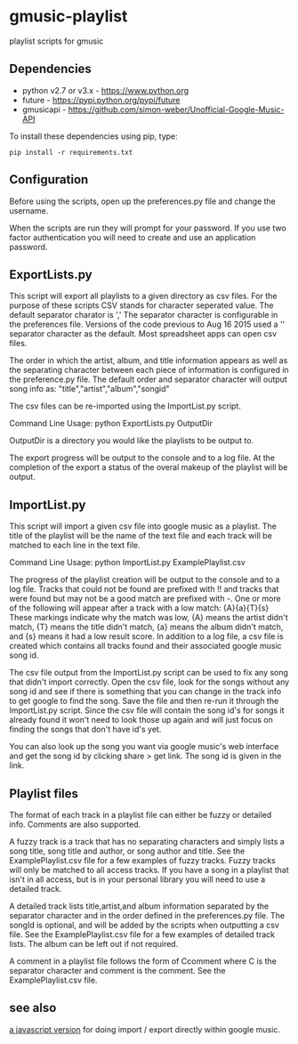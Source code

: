 gmusic-playlist
===============

playlist scripts for gmusic

## Dependencies

- python v2.7 or v3.x - https://www.python.org
- future - https://pypi.python.org/pypi/future
- gmusicapi - https://github.com/simon-weber/Unofficial-Google-Music-API

To install these dependencies using pip, type:
```
pip install -r requirements.txt
```

## Configuration

Before using the scripts, open up the preferences.py file and change the username.

When the scripts are run they will prompt for your password.  If you use two factor authentication you will need to create and use an application password.

## ExportLists.py

This script will export all playlists to a given directory as csv files.  For the purpose of these scripts CSV stands for character seperated value.  The default separator charator is ','  The separator character is configurable in the preferences file.  Versions of the code previous to Aug 16 2015 used a '\' separator character as the default.  Most spreadsheet apps can open csv files.

The order in which the artist, album, and title information appears as well as the separating character between each piece of information is configured in the preference.py file.  The default order and separator character will output song info as: "title","artist","album","songid"

The csv files can be re-imported using the ImportList.py script.

Command Line Usage: python ExportLists.py OutputDir

OutputDir is a directory you would like the playlists to be output to.

The export progress will be output to the console and to a log file.  At the completion of the export a status of the overal makeup of the playlist will be output.

## ImportList.py

This script will import a given csv file into google music as a playlist. The title of the playlist will be the name of the text file and each track will be matched to each line in the text file.

Command Line Usage: python ImportList.py ExamplePlaylist.csv

The progress of the playlist creation will be output to the console and to a log file.  Tracks that could not be found are prefixed with !! and tracks that were found but may not be a good match are prefixed with -.  One or more of the following will appear after a track with a low match: {A}{a}{T}{s}  These markings indicate why the match was low,  {A} means the artist didn't match, {T} means the title didn't match, {a} means the album didn't match, and {s} means it had a low result score.  In addition to a log file, a csv file is created which contains all tracks found and their associated google music song id.

The csv file output from the ImportList.py script can be used to fix any song that didn't import correctly.  Open the csv file, look for the songs without any song id and see if there is something that you can change in the track info to get google to find the song.  Save the file and then re-run it through the ImportList.py script.  Since the csv file will contain the song id's for songs it already found it won't need to look those up again and will just focus on finding the songs that don't have id's yet.

You can also look up the song you want via google music's web interface and get the song id by clicking share > get link.  The song id is given in the link.

## Playlist files

The format of each track in a playlist file can either be fuzzy or detailed info.  Comments are also supported.

A fuzzy track is a track that has no separating characters and simply lists a song title, song title and author, or song author and title.  See the ExamplePlaylist.csv file for a few examples of fuzzy tracks.  Fuzzy tracks will only be matched to all access tracks.  If you have a song in a playlist that isn't in all access, but is in your personal library you will need to use a detailed track.

A detailed track lists title,artist,and album information separated by the separator character and in the order defined in the preferences.py file.  The songId is optional, and will be added by the scripts when outputting a csv file.  See the ExamplePlaylist.csv file for a few examples of detailed track lists.  The album can be left out if not required.

A comment in a playlist file follows the form of Ccomment where C is the separator character and comment is the comment.  See the ExamplePlaylist.csv file.

## see also 

[a javascript version](https://github.com/soulfx/gmusic-playlist.js) for doing import / export directly within google music.
